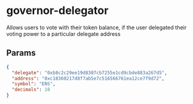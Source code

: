 # governor-delegator

Allows users to vote with their token balance, if the user delegated their voting power to a particular delegate address

## Params

```JSON
{
  "delegate": "0xb8c2c29ee19d8307cb7255e1cd9cbde883a267d5",
  "address": "0xc18360217d8f7ab5e7c516566761ea12ce7f9d72",
  "symbol": "ENS",
  "decimals": 18
}
```
